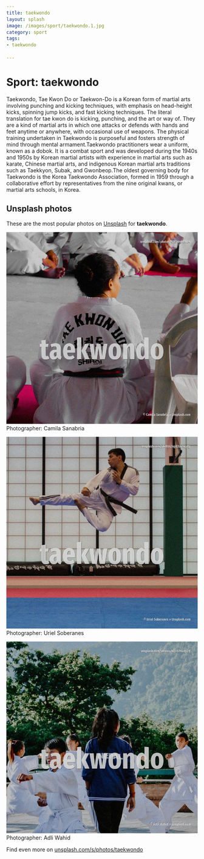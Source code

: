 ```yaml
---
title: taekwondo
layout: splash
image: /images/sport/taekwondo.1.jpg
category: sport
tags:
- taekwondo

---
```

# Sport: taekwondo

Taekwondo, Tae Kwon Do or Taekwon-Do  is a Korean form of martial arts involving punching and  kicking techniques, with emphasis on head-height kicks, spinning jump kicks, and fast kicking  techniques. The literal translation for tae kwon do is kicking, punching, and the art or way of. They are a kind of martial arts in which one attacks or defends with hands and feet anytime or  anywhere, with occasional use of weapons. The physical training undertaken in Taekwondo is purposeful and fosters strength of mind through  mental armament.Taekwondo practitioners wear a uniform, known as a dobok. It is a combat sport and was developed during the 1940s and 1950s by Korean martial artists with  experience in martial arts such as karate, Chinese martial arts, and indigenous Korean martial arts  traditions such as Taekkyon, Subak, and Gwonbeop.The oldest governing body for Taekwondo is the  Korea Taekwondo Association, formed in 1959 through a collaborative effort by representatives from  the nine original kwans, or martial arts schools, in Korea. 

 
## Unsplash photos
These are the most popular photos on [Unsplash](https://unsplash.com) for **taekwondo**.
 
![taekwondo](/images/sport/taekwondo.1.jpg)
Photographer:  Camila Sanabria
 
![taekwondo](/images/sport/taekwondo.2.jpg)
Photographer:  Uriel Soberanes
 
![taekwondo](/images/sport/taekwondo.3.jpg)
Photographer:  Adli Wahid
 
Find even more on [unsplash.com/s/photos/taekwondo](https://unsplash.com/s/photos/taekwondo)
 
